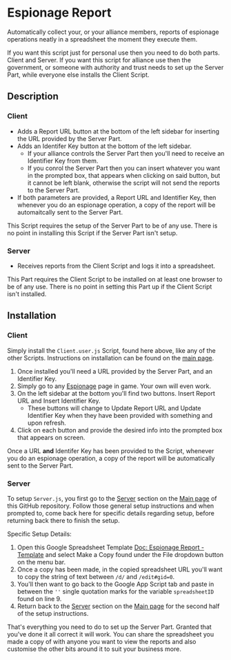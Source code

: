 # Espionage Report
Automatically collect your, or your alliance members, reports of espionage operations neatly in a spreadsheet the moment they execute them.

If you want this script just for personal use then you need to do both parts. Client and Server. If you want this script for alliance use then the government, or someone with authority and trust needs to set up the Server Part, while everyone else installs the Client Script.

## Description

### Client

 - Adds a Report URL button at the bottom of the left sidebar for inserting the URL provided by the Server Part.
 - Adds an Identifer Key button at the bottom of the left sidebar.
   - If your alliance controls the Server Part then you'll need to receive an Identifier Key from them.
   - If you conrol the Server Part then you can insert whatever you want in the prompted box, that appears when clicking on said button, but it cannot be left blank, otherwise the script will not send the reports to the Server Part.
 - If both parameters are provided, a Report URL and Identifier Key, then whenever you do an espionage operation, a copy of the report will be automaitcally sent to the Server Part.

This Script requires the setup of the Server Part to be of any use. There is no point in installing this Script if the Server Part isn't setup.

### Server

 - Receives reports from the Client Script and logs it into a spreadsheet.

This Part requires the Client Script to be installed on at least one browser to be of any use. There is no point in setting this Part up if the Client Script isn't installed.

## Installation

### Client
Simply install the `Client.user.js` Script, found here above, like any of the other Scripts. Instructions on installation can be found on the [main page](https://github.com/BlackAsLight/DocScripts#installation).

1. Once installed you'll need a URL provided by the Server Part, and an Identifier Key.
2. Simply go to any [Espionage](https://politicsandwar.com/nation/espionage/eid=6) page in game. Your own will even work.
3. On the left sidebar at the bottom you'll find two buttons. Insert Report URL and Insert Identifier Key. 
   - These buttons will change to Update Report URL and Update Identifier Key when they have been provided with something and upon refresh.
4. Click on each button and provide the desired info into the prompted box that appears on screen.

Once a URL **and** Identifer Key has been provided to the Script, whenever you do an espionage operation, a copy of the report will be automatically sent to the Server Part.

### Server

To setup `Server.js`, you first go to the [Server](https://github.com/BlackAsLight/DocScripts#server) section on the [Main page](https://github.com/BlackAsLight/DocScripts) of this GitHub repository. Follow those general setup instructions and when prompted to, come back here for specific details regarding setup, before returning back there to finish the setup.

Specific Setup Details:
1. Open this Google Spreadsheet Template [Doc: Espionage Report - Template](https://docs.google.com/spreadsheets/d/1JJPxw8O3mt_fEy5lqC6OIFdfB29EPzmW5rWBOFUWEcE/edit?usp=sharing) and select Make a Copy found under the File dropdown button on the menu bar.
2. Once a copy has been made, in the copied spreadsheet URL you'll want to copy the string of text between `/d/` and `/edit#gid=0`.
3. You'll then want to go back to the Google App Script tab and paste in between the `''` single quotation marks for the variable `spreadsheetID` found on line 9.
4. Return back to the [Server](https://github.com/BlackAsLight/DocScripts#server) section on the [Main page](https://github.com/BlackAsLight/DocScripts) for the second half of the setup instructions.

That's everything you need to do to set up the Server Part. Granted that you've done it all correct it will work. You can share the spreadsheet you made a copy of with anyone you want to view the reports and also customise the other bits around it to suit your business more. 
